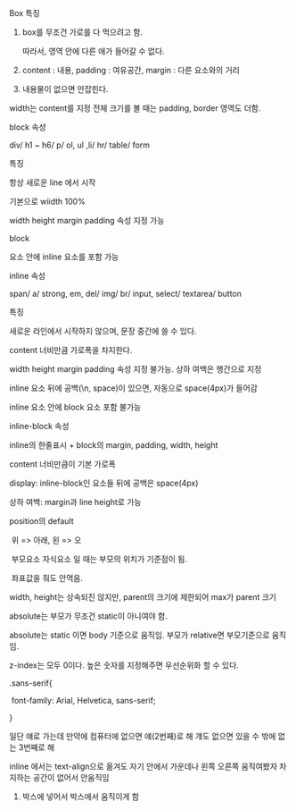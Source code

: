 Box 특징

1. box를 무조건 가로를 다 먹으려고 함.

   따라서, 영역 안에 다른 애가 들어갈 수 없다.

2. content : 내용, padding : 여유공간, margin : 다른 요소와의 거리

3. 내용물이 없으면 안잡힌다.

width는 content를 지정 전체 크기를 볼 때는 padding, border 영역도 더함.





block 속성  

div/ h1 ~ h6/ p/ ol, ul ,li/ hr/ table/ form



특징

항상 새로운 line 에서 시작

기본으로 wiidth 100%

width height margin padding 속성 지정 가능

block 

요소 안에 inline 요소를 포함 가능



inline 속성

span/ a/ strong, em, del/ img/ br/ input, select/ textarea/ button



특징

새로운 라인에서 시작하지 않으며, 문장 중간에 쓸 수 있다.

content 너비만큼 가로폭을 차지한다.

width height margin padding 속성 지정 불가능. 상하 여백은 행간으로 지정

inline 요소 뒤에 공백(\n, space)이 있으면, 자동으로 space(4px)가 들어감

inline 요소 안에 block 요소 포함 불가능



inline-block 속성

inline의 한줄표시 + block의 margin, padding, width, height

content 너비만큼이 기본 가로폭

display: inline-block인 요소들 뒤에 공백은 space(4px)

상하 여백: margin과 line height로 가능



 position의 default

​    위 => 아래, 왼 => 오

​    부모요소 자식요소 일 때는 부모의 위치가 기준점이 됨.

​    좌표값을 줘도 안먹음.



width, height는 상속되진 않지만, parent의 크기에 제한되어 max가 parent 크기

absolute는 부모가 무조건 static이 아니여야 함.

absolute는 static 이면 body 기준으로 움직임. 부모가 relative면 부모기준으로 움직임.



z-index는 모두 0이다. 높은 숫자를 지정해주면 우선순위화 할 수 있다.



.sans-serif{

​    font-family: Arial, Helvetica, sans-serif;

}

일단 얘로 가는데 만약에 컴퓨터에 없으면 얘(2번째)로 해 걔도 없으면 있을 수 밖에 없는 3번째로 해



inline 에서는 text-align으로 옮겨도 자기 안에서 가운데나 왼쪽 오른쪽 움직여봤자 차지하는 공간이 없어서 안움직임

1. 박스에 넣어서 박스에서 움직이게 함

   